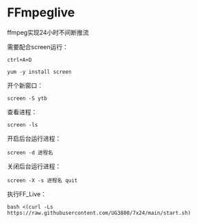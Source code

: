 # FFmpeglive
ffmpeg实现24小时不间断推流

需要配合screen运行：
```
ctrl+A+D
```
```
yum -y install screen
```
开个新窗口：
```
screen -S ytb
```
查看进程：
```
screen -ls
```
开启后台运行进程：
```
screen -d 进程名
```
关闭后台运行进程：
```
screen -X -s 进程名 quit
```
执行FF_Live：
```
bash <(curl -Ls https://raw.githubusercontent.com/UG3800/7x24/main/start.sh)
```
